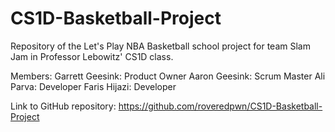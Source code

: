 # CS1D-Basketball-Project
Repository of the Let's Play NBA Basketball school project for team Slam Jam in Professor Lebowitz' CS1D class.

Members:
Garrett Geesink: Product Owner
Aaron Geesink: Scrum Master
Ali Parva: Developer
Faris Hijazi: Developer

Link to GitHub repository: https://github.com/roveredpwn/CS1D-Basketball-Project

